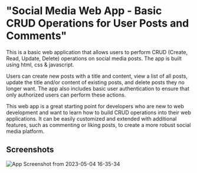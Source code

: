 
# "Social Media Web App - Basic CRUD Operations for User Posts and Comments"

This is a basic web application that allows users to perform CRUD (Create, Read, Update, Delete) operations on social media posts. The app is built using html, css & javascript.

Users can create new posts with a title and content, view a list of all posts, update the title and/or content of existing posts, and delete posts they no longer want. The app also includes basic user authentication to ensure that only authorized users can perform these actions.

This web app is a great starting point for developers who are new to web development and want to learn how to build CRUD operations into their web applications. It can be easily customized and extended with additional features, such as commenting or liking posts, to create a more robust social media platform.

## Screenshots
![App Screenshot from 2023-05-04 16-35-34](https://user-images.githubusercontent.com/59820924/236193440-fb0cee7e-0dd4-4097-99cc-e449441ba2dd.png)

